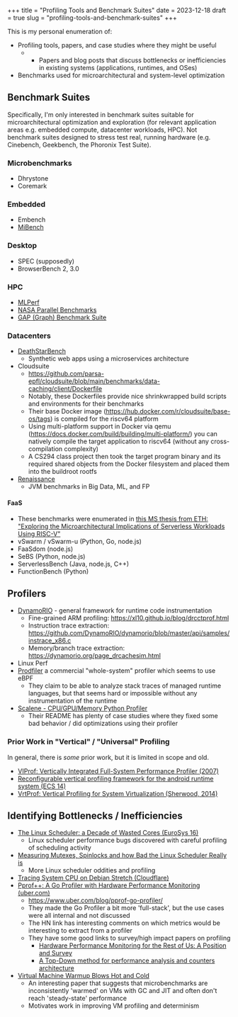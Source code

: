 +++
title = "Profiling Tools and Benchmark Suites"
date = 2023-12-18
draft = true
slug = "profiling-tools-and-benchmark-suites"
+++

This is my personal enumeration of:

- Profiling tools, papers, and case studies where they might be useful
    - + Papers and blog posts that discuss bottlenecks or inefficiencies in existing systems (applications, runtimes, and OSes)
- Benchmarks used for microarchitectural and system-level optimization

## Benchmark Suites

Specifically, I'm only interested in benchmark suites suitable for microarchitectural optimization and exploration (for relevant application areas e.g. embedded compute, datacenter workloads, HPC).
Not benchmark suites designed to stress test real, running hardware (e.g. Cinebench, Geekbench, the Phoronix Test Suite).

### Microbenchmarks

- Dhrystone
- Coremark

### Embedded

- Embench
- [MiBench](https://github.com/embecosm/mibench)

### Desktop

- SPEC (supposedly)
- BrowserBench 2, 3.0

### HPC

- [MLPerf](https://mlcommons.org/benchmarks/)
- [NASA Parallel Benchmarks](https://www.nas.nasa.gov/software/npb.html)
- [GAP (Graph) Benchmark Suite](http://gap.cs.berkeley.edu/benchmark.html)

### Datacenters

- [DeathStarBench](https://github.com/delimitrou/DeathStarBench)
    - Synthetic web apps using a microservices architecture
- Cloudsuite
    - https://github.com/parsa-epfl/cloudsuite/blob/main/benchmarks/data-caching/client/Dockerfile
    - Notably, these Dockerfiles provide nice shrinkwrapped build scripts and environments for their benchmarks
    - Their base Docker image (https://hub.docker.com/r/cloudsuite/base-os/tags) is compiled for the riscv64 platform
    - Using multi-platform support in Docker via qemu (https://docs.docker.com/build/building/multi-platform/) you can natively compile the target application to riscv64 (without any cross-compilation complexity)
    - A CS294 class project then took the target program binary and its required shared objects from the Docker filesystem and placed them into the buildroot rootfs
- [Renaissance](https://github.com/renaissance-benchmarks/renaissance/)
    - JVM benchmarks in Big Data, ML, and FP

#### FaaS

- These benchmarks were enumerated in [this MS thesis from ETH: "Exploring the Microarchitectural Implications of Serverless Workloads Using RISC-V"](https://www.research-collection.ethz.ch/bitstream/handle/20.500.11850/610314/Starc_Roberto.pdf?sequence=1&isAllowed=y)
- vSwarm / vSwarm-u (Python, Go, node.js)
- FaaSdom (node.js)
- SeBS (Python, node.js)
- ServerlessBench (Java, node.js, C++)
- FunctionBench (Python)

## Profilers

- [DynamoRIO](https://dynamorio.org) - general framework for runtime code instrumentation
    - Fine-grained ARM profiling: https://xl10.github.io/blog/drcctprof.html
    - Instruction trace extraction: https://github.com/DynamoRIO/dynamorio/blob/master/api/samples/instrace_x86.c
    - Memory/branch trace extraction: https://dynamorio.org/page_drcachesim.html
- Linux Perf
- [Prodfiler](https://prodfiler.com/) a commercial "whole-system" profiler which seems to use eBPF
    - They claim to be able to analyze stack traces of managed runtime languages, but that seems hard or impossible without any instrumentation of the runtime
- [Scalene - CPU/GPU/Memory Python Profiler](https://github.com/plasma-umass/scalene)
    - Their README has plenty of case studies where they fixed some bad behavior / did optimizations using their profiler

### Prior Work in "Vertical" / "Universal" Profiling

In general, there is *some* prior work, but it is limited in scope and old.

- [VIProf: Vertically Integrated Full-System Performance Profiler (2007)](https://sites.cs.ucsb.edu/~rich/publications/viprof-ngs.pdf)
- [Reconfigurable vertical profiling framework for the android runtime system (ECS 14)](https://dl.acm.org/doi/abs/10.1145/2544375.2544379)
- [VrtProf: Vertical Profiling for System Virtualization (Sherwood, 2014)](https://ieeexplore.ieee.org/abstract/document/5428518)

## Identifying Bottlenecks / Inefficiencies

- [The Linux Scheduler: a Decade of Wasted Cores (EuroSys 16)](https://people.ece.ubc.ca/sasha/papers/eurosys16-final29.pdf)
    - Linux scheduler performance bugs discovered with careful profiling of scheduling activity
- [Measuring Mutexes, Spinlocks and how Bad the Linux Scheduler Really is](https://probablydance.com/2019/12/30/measuring-mutexes-spinlocks-and-how-bad-the-linux-scheduler-really-is/)
    - More Linux scheduler oddities and profiling
- [Tracing System CPU on Debian Stretch (Cloudflare)](https://blog.cloudflare.com/tracing-system-cpu-on-debian-stretch/)
- [Pprof++: A Go Profiler with Hardware Performance Monitoring (uber.com)](https://news.ycombinator.com/item?id=27118541)
    - https://www.uber.com/blog/pprof-go-profiler/
    - They made the Go Profiler a bit more 'full-stack', but the use cases were all internal and not discussed
    - The HN link has interesting comments on which metrics would be interesting to extract from a profiler
    - They have some good links to survey/high impact papers on profiling
        - [Hardware Performance Monitoring for the Rest of Us: A Position and Survey](https://inria.hal.science/hal-01593009/document?uclick_id=258370bf-d3db-44ff-8497-8dd57a7cef1c)
        - [A Top-Down method for performance analysis and counters architecture](https://ieeexplore.ieee.org/document/6844459?uclick_id=258370bf-d3db-44ff-8497-8dd57a7cef1c)
- [Virtual Machine Warmup Blows Hot and Cold](https://arxiv.org/pdf/1602.00602.pdf)
    - An interesting paper that suggests that microbenchmarks are inconsistently 'warmed' on VMs with GC and JIT and often don't reach 'steady-state' performance
    - Motivates work in improving VM profiling and determinism
